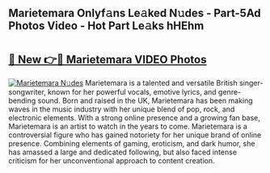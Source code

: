 ## Marietemara Onlyf𝚊ns Le𝚊ked N𝚞des - Part-5Ad Photos Video - Hot Part Le𝚊ks hHEhm

# <h2><a href="http://ab71522.deff.icu/?id=Marietemara">🔗 New 👉🔴 Marietemara VIDEO Photos</a></h2>

[![Marietemara N𝚞des](https://i.imgur.com/rIISA9y.gif)](http://ab71522.deff.icu/?id=Marietemara)
Marietemara is a talented and versatile British singer-songwriter, known for her powerful vocals, emotive lyrics, and genre-bending sound. Born and raised in the UK, Marietemara has been making waves in the music industry with her unique blend of pop, rock, and electronic elements. With a strong online presence and a growing fan base, Marietemara is an artist to watch in the years to come. Marietemara is a controversial figure who has gained notoriety for her unique brand of online presence. Combining elements of gaming, eroticism, and dark humor, she has amassed a large and dedicated following, but also faced intense criticism for her unconventional approach to content creation.
